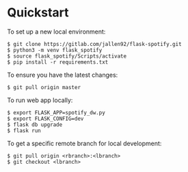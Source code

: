 # Quickstart

To set up a new local environment:
```
$ git clone https://gitlab.com/jallen92/flask-spotify.git
$ python3 -m venv flask_spotify
$ source flask_spotify/Scripts/activate
$ pip install -r requirements.txt
```

To ensure you have the latest changes:
```
$ git pull origin master
```

To run web app locally:
```
$ export FLASK_APP=spotify_dw.py
$ export FLASK_CONFIG=dev
$ flask db upgrade
$ flask run
```

To get a specific remote branch for local development:
```
$ git pull origin <rbranch>:<lbranch> 
$ git checkout <lbranch>
```